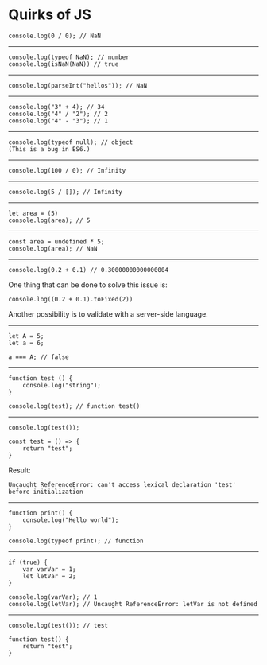 # Quirks of JS

    console.log(0 / 0); // NaN

---

    console.log(typeof NaN); // number
    console.log(isNaN(NaN)) // true

---

    console.log(parseInt("hellos")); // NaN

---

    console.log("3" + 4); // 34
    console.log("4" / "2"); // 2
    console.log("4" - "3"); // 1

---

    console.log(typeof null); // object
    (This is a bug in ES6.)

---

    console.log(100 / 0); // Infinity

---

    console.log(5 / []); // Infinity

---

    let area = (5)
    console.log(area); // 5

---

    const area = undefined * 5;
    console.log(area); // NaN

---

    console.log(0.2 + 0.1) // 0.30000000000000004


One thing that can be done to solve this issue is:

    console.log((0.2 + 0.1).toFixed(2))

Another possibility is to validate with a server-side language.

---


    let A = 5;
    let a = 6;

    a === A; // false

---

    function test () {
        console.log("string");
    }

    console.log(test); // function test()

---

    console.log(test());

    const test = () => {
        return "test";
    }

Result:

    Uncaught ReferenceError: can't access lexical declaration 'test' before initialization

---

    function print() {
        console.log("Hello world");
    }

    console.log(typeof print); // function

---

    if (true) {
        var varVar = 1;
        let letVar = 2;
    }

    console.log(varVar); // 1
    console.log(letVar); // Uncaught ReferenceError: letVar is not defined

---

    console.log(test()); // test

    function test() {
        return "test";
    }